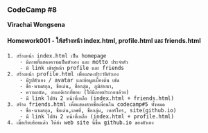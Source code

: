 ### CodeCamp #8
__Virachai Wongsena__

#### Homework001 - ให้สร้างหน้า index.html,  profile.html และ friends.html
	1. สร้างหน้า index.html เป็น homepage 
		- มีภาพที่แสดงความเป็นตัวเอง และ motto ประจำตัว
		- มี link เข้าสู่หน้า profile และ friends
	2. สร้างหน้า profile.html เพื่อแสดงประวัติตัวเอง
		- มีรูปตัวเอง / avatar และข้อมูลเบื้องต้น เช่น
		- ชื่อ-นามสกุล, ชื่อเล่น, ชื่อกลุ่ม, ภูมิลำเนา, 
		- ความถนัด, งานอดิเรกที่ชอบ (ให้มีภาพประกอบด้วย)
		- มี link ไปยัง 2 หน้าที่เหลือ (index.html + friends.html)
	3. สร้าง friends.html เพื่อแสดงรายชื่อเพื่อนใน codecamp#5 ทั้งหมด
		- ชื่อ-นามสกุล, ชื่อเล่น,เลขที่, ชื่อกลุ่ม, เบอร์โทร, site(github.io) 
		- มี link ไปยัง 2 หน้าที่เหลือ (index.html + profile.html)
	4. เมื่อเรียบร้อยแล้ว ให้ส่ง web site นี้ขึ้น github.io ของตัวเอง